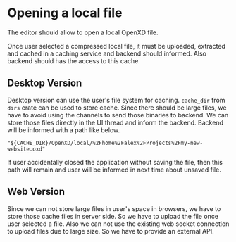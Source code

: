 # Opening a local file

The editor should allow to open a local OpenXD file.

Once user selected a compressed local file, it must be uploaded, extracted
and cached in a caching service and backend should informed. Also backend 
should has the access to this cache.

## Desktop Version

Desktop version can use the user's file system for caching. `cache_dir`
from `dirs` crate can be used to store cache. Since there should be large
files, we have to avoid using the channels to send those binaries to backend.
We can store those files directly in the UI thread and inform the backend.
Backend will be informed with a path like below.

```
"${CACHE_DIR}/OpenXD/local/%2Fhome%2Falex%2FProjects%2Fmy-new-website.oxd"
```

If user accidentally closed the application without saving the file, then
this path will remain and user will be informed in next time about unsaved
file.

## Web Version

Since we can not store large files in user's space in browsers, we have to
store those cache files in server side. So we have to upload the file once user
selected a file. Also we can not use the existing web socket connection to upload
files due to large size. So we have to provide an external API.
